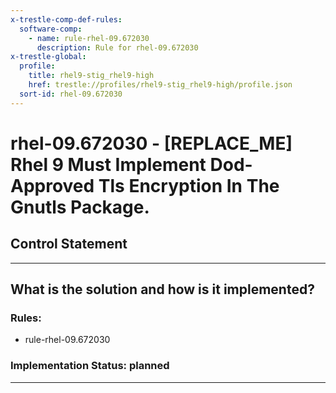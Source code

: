 ```yaml
---
x-trestle-comp-def-rules:
  software-comp:
    - name: rule-rhel-09.672030
      description: Rule for rhel-09.672030
x-trestle-global:
  profile:
    title: rhel9-stig_rhel9-high
    href: trestle://profiles/rhel9-stig_rhel9-high/profile.json
  sort-id: rhel-09.672030
---
```


# rhel-09.672030 - \[REPLACE_ME\] Rhel 9 Must Implement Dod-Approved Tls Encryption In The Gnutls Package.

## Control Statement

______________________________________________________________________

## What is the solution and how is it implemented?

<!-- For implementation status enter one of: implemented, partial, planned, alternative, not-applicable -->

<!-- Note that the list of rules under ### Rules: is read-only and changes will not be captured after assembly to JSON -->

<!-- Add control implementation description here for control: rhel-09.672030 -->

### Rules:

  - rule-rhel-09.672030

### Implementation Status: planned

______________________________________________________________________
